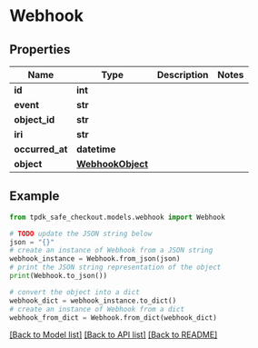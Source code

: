 # Webhook


## Properties

Name | Type | Description | Notes
------------ | ------------- | ------------- | -------------
**id** | **int** |  | 
**event** | **str** |  | 
**object_id** | **str** |  | 
**iri** | **str** |  | 
**occurred_at** | **datetime** |  | 
**object** | [**WebhookObject**](WebhookObject.md) |  | 

## Example

```python
from tpdk_safe_checkout.models.webhook import Webhook

# TODO update the JSON string below
json = "{}"
# create an instance of Webhook from a JSON string
webhook_instance = Webhook.from_json(json)
# print the JSON string representation of the object
print(Webhook.to_json())

# convert the object into a dict
webhook_dict = webhook_instance.to_dict()
# create an instance of Webhook from a dict
webhook_from_dict = Webhook.from_dict(webhook_dict)
```
[[Back to Model list]](../README.md#documentation-for-models) [[Back to API list]](../README.md#documentation-for-api-endpoints) [[Back to README]](../README.md)


